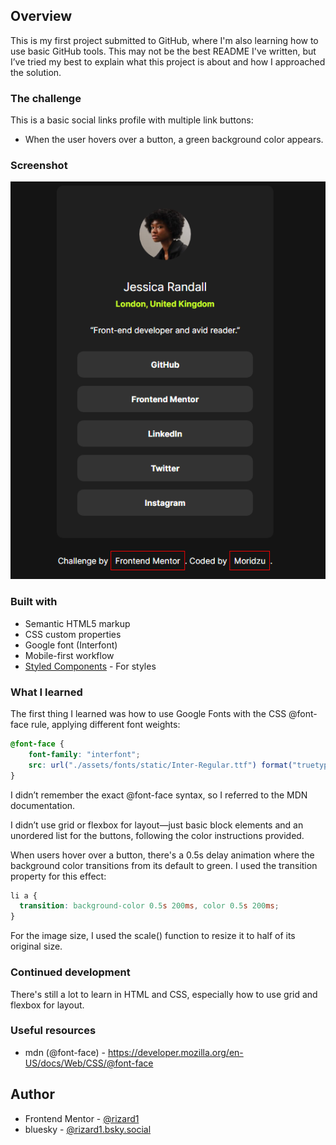 ## Overview

This is my first project submitted to GitHub, where I'm also learning how to use basic GitHub tools. This may not be the best README I've written, but I’ve tried my best to explain what this project is about and how I approached the solution.

### The challenge

This is a basic social links profile with multiple link buttons:

- When the user hovers over a button, a green background color appears.

### Screenshot

![preview of the page](https://github.com/rizard1/social_link_profile/blob/main/socialLinkPreview.PNG)

### Built with

- Semantic HTML5 markup
- CSS custom properties
- Google font (Interfont)
- Mobile-first workflow
- [Styled Components](https://styled-components.com/) - For styles

### What I learned

The first thing I learned was how to use Google Fonts with the CSS @font-face rule, applying different font weights:
```css
@font-face {
    font-family: "interfont";
    src: url("./assets/fonts/static/Inter-Regular.ttf") format("truetype");
}
```
I didn’t remember the exact @font-face syntax, so I referred to the MDN documentation.

I didn’t use grid or flexbox for layout—just basic block elements and an unordered list for the buttons, following the color instructions provided.

When users hover over a button, there's a 0.5s delay animation where the background color transitions from its default to green. I used the transition property for this effect:

```css
li a {
  transition: background-color 0.5s 200ms, color 0.5s 200ms;
}
```

For the image size, I used the scale() function to resize it to half of its original size.

### Continued development

There's still a lot to learn in HTML and CSS, especially how to use grid and flexbox for layout.

### Useful resources

- mdn (@font-face) - https://developer.mozilla.org/en-US/docs/Web/CSS/@font-face

## Author

- Frontend Mentor - [@rizard1](https://www.frontendmentor.io/profile/rizard1)
- bluesky - [@rizard1.bsky.social](https://bsky.app/profile/rizard1.bsky.social)
